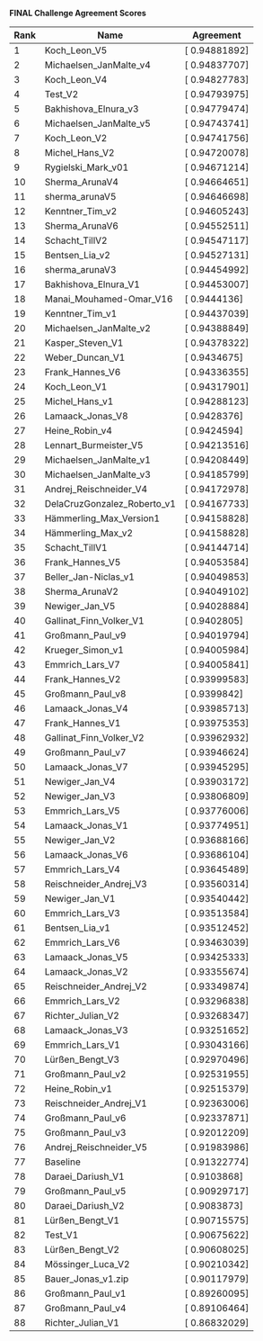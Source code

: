 **FINAL Challenge Agreement Scores**



|Rank|Name|Agreement|
|----|-----|---|
|1|Koch_Leon_V5|[ 0.94881892]|
|2|Michaelsen_JanMalte_v4|[ 0.94837707]|
|3|Koch_Leon_V4|[ 0.94827783]|
|4|Test_V2|[ 0.94793975]|
|5|Bakhishova_Elnura_v3|[ 0.94779474]|
|6|Michaelsen_JanMalte_v5|[ 0.94743741]|
|7|Koch_Leon_V2|[ 0.94741756]|
|8|Michel_Hans_V2|[ 0.94720078]|
|9|Rygielski_Mark_v01|[ 0.94671214]|
|10|Sherma_ArunaV4|[ 0.94664651]|
|11|sherma_arunaV5|[ 0.94646698]|
|12|Kenntner_Tim_v2|[ 0.94605243]|
|13|Sherma_ArunaV6|[ 0.94552511]|
|14|Schacht_TillV2|[ 0.94547117]|
|15|Bentsen_Lia_v2|[ 0.94527131]|
|16|sherma_arunaV3|[ 0.94454992]|
|17|Bakhishova_Elnura_V1|[ 0.94453007]|
|18|Manai_Mouhamed-Omar_V16|[ 0.9444136]|
|19|Kenntner_Tim_v1|[ 0.94437039]|
|20|Michaelsen_JanMalte_v2|[ 0.94388849]|
|21|Kasper_Steven_V1|[ 0.94378322]|
|22|Weber_Duncan_V1|[ 0.9434675]|
|23|Frank_Hannes_V6|[ 0.94336355]|
|24|Koch_Leon_V1|[ 0.94317901]|
|25|Michel_Hans_v1|[ 0.94288123]|
|26|Lamaack_Jonas_V8|[ 0.9428376]|
|27|Heine_Robin_v4|[ 0.9424594]|
|28|Lennart_Burmeister_V5|[ 0.94213516]|
|29|Michaelsen_JanMalte_v1|[ 0.94208449]|
|30|Michaelsen_JanMalte_v3|[ 0.94185799]|
|31|Andrej_Reischneider_V4|[ 0.94172978]|
|32|DelaCruzGonzalez_Roberto_v1|[ 0.94167733]|
|33|Hämmerling_Max_Version1|[ 0.94158828]|
|34|Hämmerling_Max_v2|[ 0.94158828]|
|35|Schacht_TillV1|[ 0.94144714]|
|36|Frank_Hannes_V5|[ 0.94053584]|
|37|Beller_Jan-Niclas_v1|[ 0.94049853]|
|38|Sherma_ArunaV2|[ 0.94049102]|
|39|Newiger_Jan_V5|[ 0.94028884]|
|40|Gallinat_Finn_Volker_V1|[ 0.9402805]|
|41|Großmann_Paul_v9|[ 0.94019794]|
|42|Krueger_Simon_v1|[ 0.94005984]|
|43|Emmrich_Lars_V7|[ 0.94005841]|
|44|Frank_Hannes_V2|[ 0.93999583]|
|45|Großmann_Paul_v8|[ 0.9399842]|
|46|Lamaack_Jonas_V4|[ 0.93985713]|
|47|Frank_Hannes_V1|[ 0.93975353]|
|48|Gallinat_Finn_Volker_V2|[ 0.93962932]|
|49|Großmann_Paul_v7|[ 0.93946624]|
|50|Lamaack_Jonas_V7|[ 0.93945295]|
|51|Newiger_Jan_V4|[ 0.93903172]|
|52|Newiger_Jan_V3|[ 0.93806809]|
|53|Emmrich_Lars_V5|[ 0.93776006]|
|54|Lamaack_Jonas_V1|[ 0.93774951]|
|55|Newiger_Jan_V2|[ 0.93688166]|
|56|Lamaack_Jonas_V6|[ 0.93686104]|
|57|Emmrich_Lars_V4|[ 0.93645489]|
|58|Reischneider_Andrej_V3|[ 0.93560314]|
|59|Newiger_Jan_V1|[ 0.93540442]|
|60|Emmrich_Lars_V3|[ 0.93513584]|
|61|Bentsen_Lia_v1|[ 0.93512452]|
|62|Emmrich_Lars_V6|[ 0.93463039]|
|63|Lamaack_Jonas_V5|[ 0.93425333]|
|64|Lamaack_Jonas_V2|[ 0.93355674]|
|65|Reischneider_Andrej_V2|[ 0.93349874]|
|66|Emmrich_Lars_V2|[ 0.93296838]|
|67|Richter_Julian_V2|[ 0.93268347]|
|68|Lamaack_Jonas_V3|[ 0.93251652]|
|69|Emmrich_Lars_V1|[ 0.93043166]|
|70|Lürßen_Bengt_V3|[ 0.92970496]|
|71|Großmann_Paul_v2|[ 0.92531955]|
|72|Heine_Robin_v1|[ 0.92515379]|
|73|Reischneider_Andrej_V1|[ 0.92363006]|
|74|Großmann_Paul_v6|[ 0.92337871]|
|75|Großmann_Paul_v3|[ 0.92012209]|
|76|Andrej_Reischneider_V5|[ 0.91983986]|
|77|Baseline|[ 0.91322774]|
|78|Daraei_Dariush_V1|[ 0.9103868]|
|79|Großmann_Paul_v5|[ 0.90929717]|
|80|Daraei_Dariush_V2|[ 0.9083873]|
|81|Lürßen_Bengt_V1|[ 0.90715575]|
|82|Test_V1|[ 0.90675622]|
|83|Lürßen_Bengt_V2|[ 0.90608025]|
|84|Mössinger_Luca_V2|[ 0.90210342]|
|85|Bauer_Jonas_v1.zip|[ 0.90117979]|
|86|Großmann_Paul_v1|[ 0.89260095]|
|87|Großmann_Paul_v4|[ 0.89106464]|
|88|Richter_Julian_V1|[ 0.86832029]|
